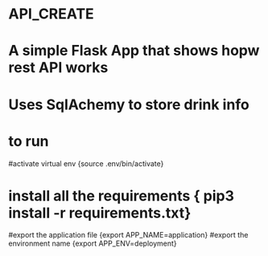# API_CREATE
# A simple Flask App that shows hopw rest API works
# Uses SqlAchemy to store drink info 
# to run
  #activate virtual env {source .env/bin/activate}
  # install all the requirements { pip3 install -r requirements.txt}
  #export the application file {export APP_NAME=application}
  #export the environment name {export APP_ENV=deployment}
